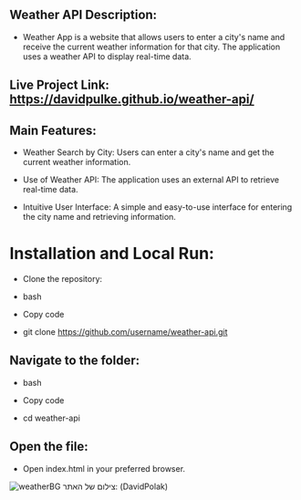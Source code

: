 ## Weather API Description:

- Weather App is a website that allows users to enter a city's name and receive the current weather information for that city. The application uses a weather API to display real-time data.

## Live Project Link: https://davidpulke.github.io/weather-api/

## Main Features:

- Weather Search by City: Users can enter a city's name and get the current weather information.

- Use of Weather API: The application uses an external API to retrieve real-time data.

- Intuitive User Interface: A simple and easy-to-use interface for entering the city name and retrieving information.

# Installation and Local Run:

- Clone the repository:

- bash

- Copy code

- git clone https://github.com/username/weather-api.git

## Navigate to the folder:

- bash

- Copy code

- cd weather-api

## Open the file:

- Open index.html in your preferred browser.


![weatherBG](https://github.com/user-attachments/assets/2ac3988c-48ee-4892-ac41-055b13642cd1)
צילום של האתר: (DavidPolak)
